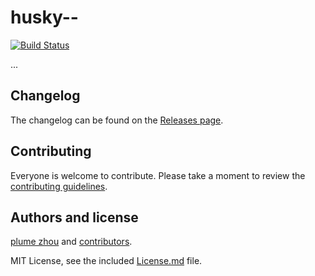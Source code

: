 # husky--

[![Build Status](https://travis-ci.org/plume-LJ/husky--/husky--.svg)](https://travis-ci.org/plume-LJ/husky--/husky--)

...

## Changelog

The changelog can be found on the [Releases page](https://github.com/plume-LJ/husky--/releases).

## Contributing

Everyone is welcome to contribute. Please take a moment to review the [contributing guidelines](Contributing.md).

## Authors and license

[plume zhou](plume-LJ) and [contributors](https://github.com/plume-LJ/husky--/graphs/contributors).

MIT License, see the included [License.md](License.md) file.
